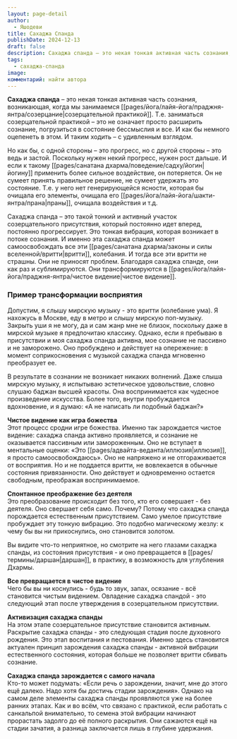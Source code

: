 ```yaml
---
layout: page-detail
author:
  - Яшодеви
title: Сахаджа Спанда
publishDate: 2024-12-13
draft: false
description: Сахаджа спанда – это некая тонкая активная часть сознания, возникающая, когда мы занимаемся созерцательной практикой. Т.е. заниматься созерцательной практикой – это не означает просто расширить сознание, погрузиться в состояние бессмыслия и все. И как бы немного оцепенеть в этом. И таким ходить – с удивленным взглядом.
tags:
  - сахаджа-спанда
image: 
комментарий: найти автора
---
```

**Сахаджа спанда** – это некая тонкая активная часть сознания, возникающая, когда мы занимаемся [[pages/йога/лайя-йога/праджня-янтра/созерцание|созерцательной практикой]]. Т.е. заниматься созерцательной практикой – это не означает просто расширить сознание, погрузиться в состояние бессмыслия и все. И как бы немного оцепенеть в этом. И таким ходить – с удивленным взглядом.   
  
Но как бы, с одной стороны – это прогресс, но с другой стороны – это ведь и застой. Поскольку нужен некий прогресс, нужен рост дальше. И если к такому [[pages/санатана дхарма/поведение/садху/йогин|йогину]] применить более сильное воздействие, он потеряется. Он не сумеет принять правильное решение, не сумеет удержать это состояние. Т.е. у него нет генерирующейся ясности, которая бы очищала его элементы, очищала его [[pages/йога/лайя-йога/шакти-янтра/прана|праны]], очищала воздействия и т.д.

Сахаджа спанда – это такой тонкий и активный участок созерцательного присутствия, который постоянно идет вперед, постоянно прогрессирует. Это тонкая вибрация, которая возникает в потоке сознания. И именно эта сахаджа спанда может самоосвобождать все эти [[pages/санатана дхарма/законы и силы вселенной/вритти|вритти]], колебания. И тогда все эти вритти не страшны. Они не приносят проблем. Благодаря сахаджа спанде, они как раз и сублимируются. Они трансформируются в [[pages/йога/лайя-йога/праджня-янтра/чистое видение|чистое видение]].

### Пример трансформации восприятия  

Допустим, я слышу мирскую музыку - это вритти (колебание ума). Я нахожусь в Москве, еду в метро и слышу мирскую поп-музыку. Закрыть уши я не могу, да и сам жанр мне не близок, поскольку даже в мирской музыке я предпочитаю классику. Однако, если я пребываю в присутствии и моя сахаджа спанда активна, мое сознание не пассивно и не заморожено. Оно пробуждено и действует на опережение: в момент соприкосновения с музыкой сахаджа спанда мгновенно преобразует ее.

В результате в сознании не возникает никаких волнений. Даже слыша мирскую музыку, я испытываю эстетическое удовольствие, словно слушаю баджан высшей красоты. Она воспринимается как чудесное произведение искусства. Более того, внутри пробуждается вдохновение, и я думаю: «А не написать ли подобный баджан?»

**Чистое видение как игра божества**  
Этот процесс сродни игре божества. Именно так зарождается чистое видение: сахаджа спанда активно проявляется, и сознание не оказывается пассивным или замороженным. Оно не вступает в ментальные оценки: «Это [[pages/адвайта-веданта/иллюзия|иллюзия]], я просто самоосвобождаюсь». Оно не напряжено и не отгораживается от восприятия. Но и не поддается вритти, не вовлекается в обычные состояния привязанности. Оно действует и одновременно остается свободным, преображая воспринимаемое.

**Спонтанное преображение без деятеля**  
Это преобразование происходит без того, кто его совершает - без деятеля. Оно свершает себя само. Почему? Потому что сахаджа спанда порождается естественным присутствием. Само умелое присутствие пробуждает эту тонкую вибрацию. Это подобно магическому жезлу: к чему бы вы ни прикоснулись, оно становится золотом.

Вы видите что-то неприятное, но смотрите на него глазами сахаджа спанды, из состояния присутствия - и оно превращается в [[pages/термины/даршан|даршан]], в практику, в возможность для углубления Дхармы.

**Все превращается в чистое видение**  
Чего бы вы ни коснулись - будь то звук, запах, осязание - всё становится чистым видением. Овладение сахаджа спандой - это следующий этап после утверждения в созерцательном присутствии.

**Активизация сахаджа спанды**  
На этом этапе созерцательное присутствие становится активным. Раскрытие сахаджа спанды - это следующая стадия после духовного рождения. Это этап воспитания и пестования. Именно здесь становится актуален принцип зарождения сахаджа спанды - активной вибрации естественного состояния, которая больше не позволяет вритти сбивать сознание.

**Сахаджа спанда зарождается с самого начала**  
Кто-то может подумать: «Если речь о зарождении, значит, мне до этого ещё далеко. Надо хотя бы достичь стадии зарождения». Однако на самом деле элементы сахаджа спанды проявляются уже на более ранних этапах. Как и во всём, что связано с практикой, если работать с санкальпой внимательно, то семена этой вибрации начинают прорастать задолго до её полного раскрытия. Они сажаются ещё на стадии зачатия, а разница заключается лишь в глубине удержания.